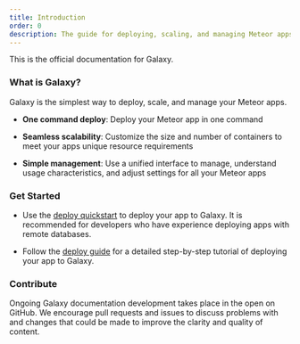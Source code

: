 ```yaml
---
title: Introduction
order: 0
description: The guide for deploying, scaling, and managing Meteor apps on Galaxy
---
```


This is the official documentation for Galaxy.

<h3 id="what-is">What is Galaxy?</h3>

Galaxy is the simplest way to deploy, scale, and manage your Meteor apps.

- **One command deploy**: Deploy your Meteor app in one command

- **Seamless scalability**: Customize the size and number of containers to meet your apps unique resource requirements

- **Simple management**: Use a unified interface to manage, understand usage characteristics, and adjust settings for all your Meteor apps

<h3 id="quickstart">Get Started</h3>

- Use the [deploy quickstart](/deploy-quickstart.html) to deploy your app to Galaxy. It is recommended for developers who have experience deploying apps with remote databases.

- Follow the [deploy guide](/deploy-guide.html) for a detailed step-by-step tutorial of deploying your app to Galaxy.

<h3 id="contribute">Contribute</h3>

Ongoing Galaxy documentation development takes place in the open on GitHub. We encourage pull requests and issues to discuss problems with and changes that could be made to improve the clarity and quality of content. 
